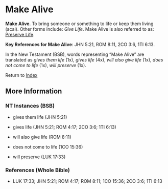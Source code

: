 # Make Alive
**Make Alive**. 
To bring someone or something to life or keep them living (acai). 
Other forms include: 
*Give Life*. 
Make Alive is also referred to as: 
[Preserve Life](Preserve.md). 


**Key References for Make Alive**: 
JHN 5:21, ROM 8:11, 2CO 3:6, 1TI 6:13. 




In the New Testament (BSB), words representing “Make Alive” are translated as 
*gives them life* (1x), *gives life* (4x), *will also give life* (1x), *does not come to life* (1x), *will preserve* (1x). 


Return to [Index](00-Index.md)

## More Information

### NT Instances (BSB)

* gives them life (JHN 5:21)

* gives life (JHN 5:21; ROM 4:17; 2CO 3:6; 1TI 6:13)

* will also give life (ROM 8:11)

* does not come to life (1CO 15:36)

* will preserve (LUK 17:33)



### References (Whole Bible)

* LUK 17:33; JHN 5:21; ROM 4:17; ROM 8:11; 1CO 15:36; 2CO 3:6; 1TI 6:13



